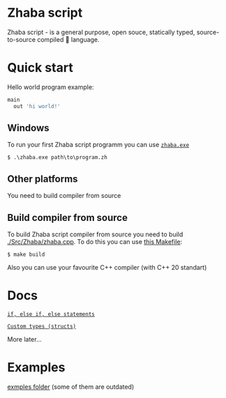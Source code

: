 # Zhaba script
Zhaba script - is a general purpose, open souce, statically typed, source-to-source compiled 🐸 language.

# Quick start
Hello world program example:
```py
main
  out 'hi world!'
```
## Windows
To run your first Zhaba script programm you can use [`zhaba.exe`](https://github.com/Wgmlgz/Zhaba-script-lang/blob/main/Bin/zhaba.exe)
```console
$ .\zhaba.exe path\to\program.zh
```

## Other platforms
You need to build compiler from source
## Build compiler from source
To build Zhaba script compiler from source you need to build [./Src/Zhaba/zhaba.cpp](https://github.com/Wgmlgz/Zhaba-script-lang/blob/main/Src/Zhaba/zhaba.cpp). To do this you can use [this Makefile](https://github.com/Wgmlgz/Zhaba-script-lang/blob/main/Src/Zhaba/Makefile):
```console
$ make build
```
Also you can use your favourite C++ compiler (with C++ 20 standart) 
# Docs

[`if, else if, else statements`](https://github.com/Wgmlgz/Zhaba-script-lang/blob/main/Docs/if.md)

[`Custom types (structs)`](https://github.com/Wgmlgz/Zhaba-script-lang/blob/main/Docs/struct.md)

More later...

# Examples
[exmples folder](https://github.com/Wgmlgz/Zhaba-script-lang/tree/main/Examples)
(some of them are outdated)